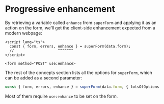 <script lang="ts">
  import Next from '$lib/Next.svelte'
  import { concepts } from '$lib/navigation/sections'

	export let data;
</script>

# Progressive enhancement

By retrieving a variable called `enhance` from `superForm` and applying it as an action on the form, we'll get the client-side enhancement expected from a modern webpage:

```svelte
<script lang="ts">
  const { form, errors, enhance } = superForm(data.form);
  //                    ^^^^^^^
</script>

<form method="POST" use:enhance>
```

The rest of the concepts section lists all the options for `superForm`, which can be added as a second parameter:

```ts
const { form, errors, enhance } = superForm(data.form, { lotsOfOptions });
```

Most of them require `use:enhance` to be set on the form.

<Next section={concepts} />
